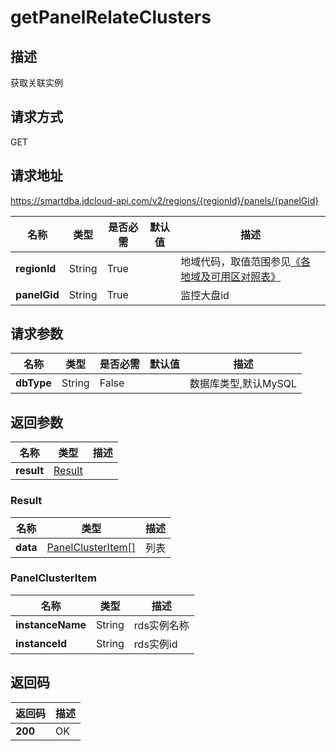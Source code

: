 # getPanelRelateClusters


## 描述
获取关联实例

## 请求方式
GET

## 请求地址
https://smartdba.jdcloud-api.com/v2/regions/{regionId}/panels/{panelGid}

|名称|类型|是否必需|默认值|描述|
|---|---|---|---|---|
|**regionId**|String|True| |地域代码，取值范围参见[《各地域及可用区对照表》](../Enum-Definitions/Regions-AZ.md)|
|**panelGid**|String|True| |监控大盘id|

## 请求参数
|名称|类型|是否必需|默认值|描述|
|---|---|---|---|---|
|**dbType**|String|False| |数据库类型,默认MySQL|


## 返回参数
|名称|类型|描述|
|---|---|---|
|**result**|[Result](#result)| |

### <div id="Result">Result</div>
|名称|类型|描述|
|---|---|---|
|**data**|[PanelClusterItem[]](#panelclusteritem)|列表|
### <div id="PanelClusterItem">PanelClusterItem</div>
|名称|类型|描述|
|---|---|---|
|**instanceName**|String|rds实例名称|
|**instanceId**|String|rds实例id|

## 返回码
|返回码|描述|
|---|---|
|**200**|OK|
